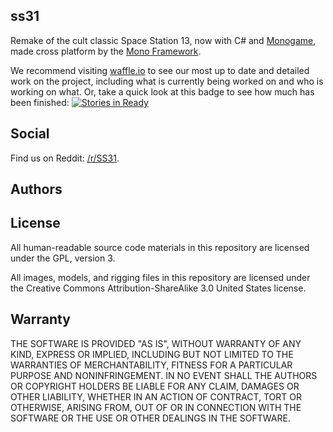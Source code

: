 ## ss31 ##
Remake of the cult classic Space Station 13, now with C# and [Monogame](http://www.monogame.net/), made cross platform by the [Mono Framework](http://www.mono-project.com/).

We recommend visiting [waffle.io](https://waffle.io/ss31/ss31) to see our most up to date and detailed work on the project, including what is currently being worked on and who is working on what. Or, take a quick look at this badge to see how much has been finished:
[![Stories in Ready](https://badge.waffle.io/ss31/ss31.png?label=ready&title=Ready)](https://waffle.io/ss31/ss31)

Social
-

Find us on Reddit: [/r/SS31](http://www.reddit.com/r/SS31).

Authors
-

License
-
All human-readable source code materials in this repository are licensed under the GPL, version 3.

All images, models, and rigging files in this repository are licensed under the Creative Commons Attribution-ShareAlike 3.0 United States license.

Warranty
-
THE SOFTWARE IS PROVIDED "AS IS", WITHOUT WARRANTY OF ANY KIND, EXPRESS OR
IMPLIED, INCLUDING BUT NOT LIMITED TO THE WARRANTIES OF MERCHANTABILITY, FITNESS
FOR A PARTICULAR PURPOSE AND NONINFRINGEMENT. IN NO EVENT SHALL THE AUTHORS OR
COPYRIGHT HOLDERS BE LIABLE FOR ANY CLAIM, DAMAGES OR OTHER LIABILITY, WHETHER
IN AN ACTION OF CONTRACT, TORT OR OTHERWISE, ARISING FROM, OUT OF OR IN
CONNECTION WITH THE SOFTWARE OR THE USE OR OTHER DEALINGS IN THE SOFTWARE.

